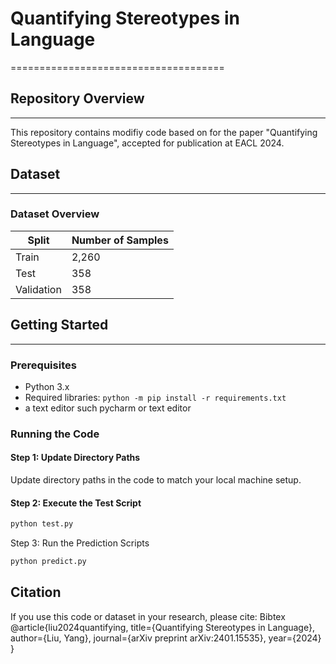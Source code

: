 # Quantifying Stereotypes in Language
=====================================

## Repository Overview
-----------------------

This repository contains modifiy code based on for the paper "Quantifying Stereotypes in Language", accepted for publication at EACL 2024.

## Dataset
------------

### Dataset Overview

| Split | Number of Samples |
| --- | --- |
| Train | 2,260 |
| Test | 358 |
| Validation | 358 |

## Getting Started
-------------------

### Prerequisites

* Python 3.x
* Required libraries: `python -m pip install -r requirements.txt`
* a text editor such pycharm or text editor

### Running the Code

#### Step 1: Update Directory Paths

Update directory paths in the code to match your local machine setup.

#### Step 2: Execute the Test Script

```bash
python test.py
```

Step 3: Run the Prediction Scripts

```bash
python predict.py
```

Citation
------------
If you use this code or dataset in your research, please cite:
Bibtex
@article{liu2024quantifying,
  title={Quantifying Stereotypes in Language},
  author={Liu, Yang},
  journal={arXiv preprint arXiv:2401.15535},
  year={2024}
}

